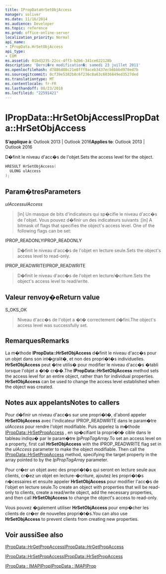 ```yaml
---
title: IPropDataHrSetObjAccess
manager: soliver
ms.date: 11/16/2014
ms.audience: Developer
ms.topic: reference
ms.prod: office-online-server
localization_priority: Normal
api_name:
- IPropData.HrSetObjAccess
api_type:
- COM
ms.assetid: 01bd3235-22cc-4ff3-b2b6-341ce622128b
description: 'Derni�re modification�: samedi 23 juillet 2011'
ms.openlocfilehash: d7886d08c21e8fff9aceb3437ecb6bbbd970ed7b
ms.sourcegitcommit: 0cf39e5382b8c6f236c8a63c6036849ed3527ded
ms.translationtype: MT
ms.contentlocale: fr-FR
ms.lasthandoff: 08/23/2018
ms.locfileid: "22591421"
---
```

# <a name="ipropdatahrsetobjaccess"></a><span data-ttu-id="128c2-103">IPropData::HrSetObjAccess</span><span class="sxs-lookup"><span data-stu-id="128c2-103">IPropData::HrSetObjAccess</span></span>

  
  
<span data-ttu-id="128c2-104">**S’applique à**: Outlook 2013 | Outlook 2016</span><span class="sxs-lookup"><span data-stu-id="128c2-104">**Applies to**: Outlook 2013 | Outlook 2016</span></span> 
  
<span data-ttu-id="128c2-105">D�finit le niveau d'acc�s de l'objet.</span><span class="sxs-lookup"><span data-stu-id="128c2-105">Sets the access level for the object.</span></span>
  
```cpp
HRESULT HrSetObjAccess(
  ULONG ulAccess
);
```

## <a name="parameters"></a><span data-ttu-id="128c2-106">Param�tres</span><span class="sxs-lookup"><span data-stu-id="128c2-106">Parameters</span></span>

 <span data-ttu-id="128c2-107">_ulAccess_</span><span class="sxs-lookup"><span data-stu-id="128c2-107">_ulAccess_</span></span>
  
> <span data-ttu-id="128c2-p101">[in] Un masque de bits d'indicateurs qui sp�cifie le niveau d'acc�s de l'objet. Vous pouvez d�finir un des indicateurs suivants :</span><span class="sxs-lookup"><span data-stu-id="128c2-p101">[in] A bitmask of flags that specifies the object's access level. One of the following flags can be set:</span></span>
    
<span data-ttu-id="128c2-110">IPROP_READONLY</span><span class="sxs-lookup"><span data-stu-id="128c2-110">IPROP_READONLY</span></span> 
  
> <span data-ttu-id="128c2-111">D�finit le niveau d'acc�s de l'objet en lecture seule.</span><span class="sxs-lookup"><span data-stu-id="128c2-111">Sets the object's access level to read-only.</span></span> 
    
<span data-ttu-id="128c2-112">IPROP_READWRITE</span><span class="sxs-lookup"><span data-stu-id="128c2-112">IPROP_READWRITE</span></span> 
  
> <span data-ttu-id="128c2-113">D�finit le niveau d'acc�s de l'objet en lecture/�criture.</span><span class="sxs-lookup"><span data-stu-id="128c2-113">Sets the object's access level to read/write.</span></span>
    
## <a name="return-value"></a><span data-ttu-id="128c2-114">Valeur renvoy�e</span><span class="sxs-lookup"><span data-stu-id="128c2-114">Return value</span></span>

<span data-ttu-id="128c2-115">S_OK</span><span class="sxs-lookup"><span data-stu-id="128c2-115">S_OK</span></span> 
  
> <span data-ttu-id="128c2-116">Niveau d'acc�s de l'objet a �t� correctement d�fini.</span><span class="sxs-lookup"><span data-stu-id="128c2-116">The object's access level was successfully set.</span></span>
    
## <a name="remarks"></a><span data-ttu-id="128c2-117">Remarques</span><span class="sxs-lookup"><span data-stu-id="128c2-117">Remarks</span></span>

<span data-ttu-id="128c2-p102">La m�thode **IPropData::HrSetObjAccess** d�finit le niveau d'acc�s pour un objet dans son int�gralit�, et non des propri�t�s individuelles. **HrSetObjAccess** peut �tre utilis� pour modifier le niveau d'acc�s �tabli lorsque l'objet a �t� cr��.</span><span class="sxs-lookup"><span data-stu-id="128c2-p102">The **IPropData::HrSetObjAccess** method sets the access level for an entire object, rather than for individual properties. **HrSetObjAccess** can be used to change the access level established when the object was created.</span></span> 
  
## <a name="notes-to-callers"></a><span data-ttu-id="128c2-120">Notes aux appelants</span><span class="sxs-lookup"><span data-stu-id="128c2-120">Notes to callers</span></span>

<span data-ttu-id="128c2-p103">Pour d�finir un niveau d'acc�s sur une propri�t�, d'abord appeler **HrSetObjAccess** avec l'indicateur IPROP_READWRITE dans le param�tre  _ulAccess_ pour rendre l'objet modifiable. Puis appelez la m�thode [IPropData::HrSetPropAccess](ipropdata-hrsetpropaccess.md) , en sp�cifiant la propri�t� cible dans le tableau indiqu� par le param�tre  _lpPropTagArray_.</span><span class="sxs-lookup"><span data-stu-id="128c2-p103">To set an access level on a property, first call **HrSetObjAccess** with the IPROP_READWRITE flag set in the  _ulAccess_ parameter to make the object modifiable. Then call the [IPropData::HrSetPropAccess](ipropdata-hrsetpropaccess.md) method, specifying the target property in the array pointed to by the  _lpPropTagArray_ parameter.</span></span> 
  
<span data-ttu-id="128c2-123">Pour cr�er un objet avec des propri�t�s qui seront en lecture seule aux clients, cr�ez un objet en lecture-�criture, ajoutez les propri�t�s n�cessaires et ensuite appeler **HrSetObjAccess** pour modifier l'acc�s de l'objet en lecture seule.</span><span class="sxs-lookup"><span data-stu-id="128c2-123">To create an object with properties that will be read-only to clients, create a read/write object, add the necessary properties, and then call **HrSetObjAccess** to change the object's access to read-only.</span></span> 
  
<span data-ttu-id="128c2-124">Vous pouvez �galement utiliser **HrSetObjAccess** pour emp�cher les clients de cr�er de nouvelles propri�t�s.</span><span class="sxs-lookup"><span data-stu-id="128c2-124">You can also use **HrSetObjAccess** to prevent clients from creating new properties.</span></span> 
  
## <a name="see-also"></a><span data-ttu-id="128c2-125">Voir aussi</span><span class="sxs-lookup"><span data-stu-id="128c2-125">See also</span></span>



[<span data-ttu-id="128c2-126">IPropData::HrGetPropAccess</span><span class="sxs-lookup"><span data-stu-id="128c2-126">IPropData::HrGetPropAccess</span></span>](ipropdata-hrgetpropaccess.md)
  
[<span data-ttu-id="128c2-127">IPropData::HrSetPropAccess</span><span class="sxs-lookup"><span data-stu-id="128c2-127">IPropData::HrSetPropAccess</span></span>](ipropdata-hrsetpropaccess.md)
  
[<span data-ttu-id="128c2-128">IPropData : IMAPIProp</span><span class="sxs-lookup"><span data-stu-id="128c2-128">IPropData : IMAPIProp</span></span>](ipropdataimapiprop.md)

